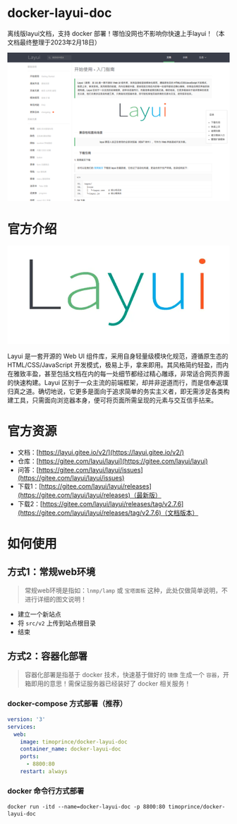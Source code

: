 # docker-layui-doc

离线版layui文档，支持 docker 部署！哪怕没网也不影响你快速上手layui！（本文档最终整理于2023年2月18日）

![文档预览](https://raw.githubusercontent.com/timoprince/docker-layui-doc/main/public/images/Snipaste_2023-02-18_13-31-29.png)

# 官方介绍

![Logo](https://raw.githubusercontent.com/timoprince/docker-layui-doc/main/public/images/logo-2.png)

Layui 是一套开源的 Web UI 组件库，采用自身轻量级模块化规范，遵循原生态的 HTML/CSS/JavaScript 开发模式，极易上手，拿来即用。其风格简约轻盈，而内在雅致丰盈，甚至包括文档在内的每一处细节都经过精心雕琢，非常适合网页界面的快速构建。Layui 区别于一众主流的前端框架，却并非逆道而行，而是信奉返璞归真之道。确切地说，它更多是面向于追求简单的务实主义者，即无需涉足各类构建工具，只需面向浏览器本身，便可将页面所需呈现的元素与交互信手拈来。

# 官方资源

* 文档：[https://layui.gitee.io/v2/](https://layui.gitee.io/v2/)
* 仓库：[https://gitee.com/layui/layui](https://gitee.com/layui/layui)
* 问答：[https://gitee.com/layui/layui/issues](https://gitee.com/layui/layui/issues)
* 下载1：[https://gitee.com/layui/layui/releases](https://gitee.com/layui/layui/releases)（最新版）
* 下载2：[https://gitee.com/layui/layui/releases/tag/v2.7.6](https://gitee.com/layui/layui/releases/tag/v2.7.6)（文档版本）

# 如何使用

## 方式1：常规web环境

> 常规web环境是指如：`lnmp/lamp` 或 `宝塔面板` 这种，此处仅做简单说明，不进行详细的图文说明！

* 建立一个新站点
* 将 `src/v2` 上传到站点根目录
* 结束

## 方式2：容器化部署

> 容器化部署是指基于 docker 技术，快速基于做好的 `镜像` 生成一个 `容器`，开箱即用的意思！需保证服务器已经装好了 docker 相关服务！

### docker-compose 方式部署（推荐）

```yml
version: '3'
services:
  web:
    image: timoprince/docker-layui-doc
    container_name: docker-layui-doc
    ports:
      - 8800:80
    restart: always
```

### docker 命令行方式部署

```shell
docker run -itd --name=docker-layui-doc -p 8800:80 timoprince/docker-layui-doc
```

